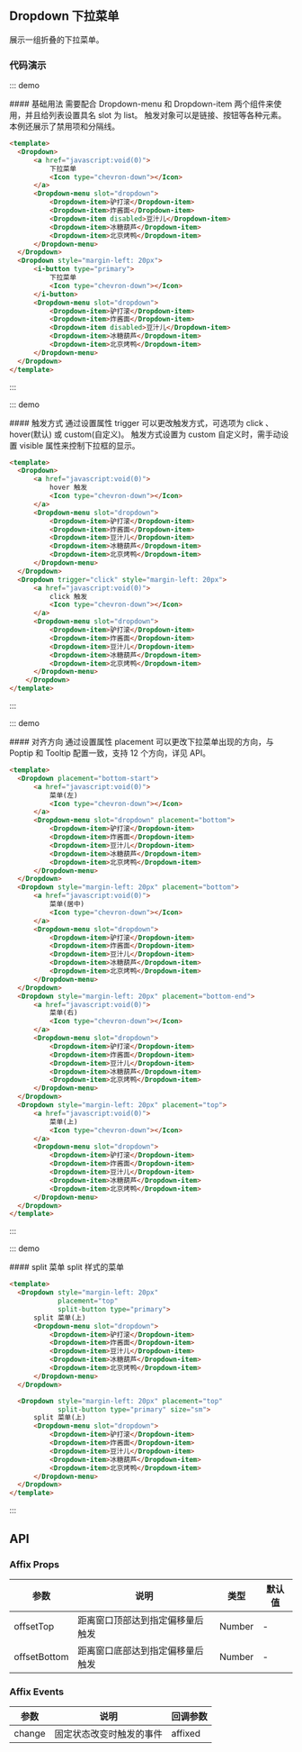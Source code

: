 <script>
export default {
    
}
</script>

## Dropdown 下拉菜单

展示一组折叠的下拉菜单。

### 代码演示

::: demo
<summary>
  #### 基础用法
  需要配合 Dropdown-menu 和 Dropdown-item 两个组件来使用，并且给列表设置具名 slot 为 list。
  触发对象可以是链接、按钮等各种元素。
  本例还展示了禁用项和分隔线。
</summary>

```html
<template>
  <Dropdown>
      <a href="javascript:void(0)">
          下拉菜单
          <Icon type="chevron-down"></Icon>
      </a>
      <Dropdown-menu slot="dropdown">
          <Dropdown-item>驴打滚</Dropdown-item>
          <Dropdown-item>炸酱面</Dropdown-item>
          <Dropdown-item disabled>豆汁儿</Dropdown-item>
          <Dropdown-item>冰糖葫芦</Dropdown-item>
          <Dropdown-item>北京烤鸭</Dropdown-item>
      </Dropdown-menu>
  </Dropdown>
  <Dropdown style="margin-left: 20px">
      <i-button type="primary">
          下拉菜单
          <Icon type="chevron-down"></Icon>
      </i-button>
      <Dropdown-menu slot="dropdown">
          <Dropdown-item>驴打滚</Dropdown-item>
          <Dropdown-item>炸酱面</Dropdown-item>
          <Dropdown-item disabled>豆汁儿</Dropdown-item>
          <Dropdown-item>冰糖葫芦</Dropdown-item>
          <Dropdown-item>北京烤鸭</Dropdown-item>
      </Dropdown-menu>
  </Dropdown>
</template>
```
:::

::: demo
<summary>
  #### 触发方式
  通过设置属性 trigger 可以更改触发方式，可选项为 click 、 hover(默认) 或 custom(自定义)。
  触发方式设置为 custom 自定义时，需手动设置 visible 属性来控制下拉框的显示。
</summary>

```html
<template>
  <Dropdown>
      <a href="javascript:void(0)">
          hover 触发
          <Icon type="chevron-down"></Icon>
      </a>
      <Dropdown-menu slot="dropdown">
          <Dropdown-item>驴打滚</Dropdown-item>
          <Dropdown-item>炸酱面</Dropdown-item>
          <Dropdown-item>豆汁儿</Dropdown-item>
          <Dropdown-item>冰糖葫芦</Dropdown-item>
          <Dropdown-item>北京烤鸭</Dropdown-item>
      </Dropdown-menu>
  </Dropdown>
  <Dropdown trigger="click" style="margin-left: 20px">
      <a href="javascript:void(0)">
          click 触发
          <Icon type="chevron-down"></Icon>
      </a>
      <Dropdown-menu slot="dropdown">
          <Dropdown-item>驴打滚</Dropdown-item>
          <Dropdown-item>炸酱面</Dropdown-item>
          <Dropdown-item>豆汁儿</Dropdown-item>
          <Dropdown-item>冰糖葫芦</Dropdown-item>
          <Dropdown-item>北京烤鸭</Dropdown-item>
      </Dropdown-menu>
    </Dropdown>
</template>
```
:::

::: demo
<summary>
  #### 对齐方向
  通过设置属性 placement 可以更改下拉菜单出现的方向，与 Poptip 和 Tooltip 配置一致，支持 12 个方向，详见 API。
</summary>

```html
<template>
  <Dropdown placement="bottom-start">
      <a href="javascript:void(0)">
          菜单(左)
          <Icon type="chevron-down"></Icon>
      </a>
      <Dropdown-menu slot="dropdown" placement="bottom">
          <Dropdown-item>驴打滚</Dropdown-item>
          <Dropdown-item>炸酱面</Dropdown-item>
          <Dropdown-item>豆汁儿</Dropdown-item>
          <Dropdown-item>冰糖葫芦</Dropdown-item>
          <Dropdown-item>北京烤鸭</Dropdown-item>
      </Dropdown-menu>
  </Dropdown>
  <Dropdown style="margin-left: 20px" placement="bottom">
      <a href="javascript:void(0)">
          菜单(居中)
          <Icon type="chevron-down"></Icon>
      </a>
      <Dropdown-menu slot="dropdown">
          <Dropdown-item>驴打滚</Dropdown-item>
          <Dropdown-item>炸酱面</Dropdown-item>
          <Dropdown-item>豆汁儿</Dropdown-item>
          <Dropdown-item>冰糖葫芦</Dropdown-item>
          <Dropdown-item>北京烤鸭</Dropdown-item>
      </Dropdown-menu>
  </Dropdown>
  <Dropdown style="margin-left: 20px" placement="bottom-end">
      <a href="javascript:void(0)">
          菜单(右)
          <Icon type="chevron-down"></Icon>
      </a>
      <Dropdown-menu slot="dropdown">
          <Dropdown-item>驴打滚</Dropdown-item>
          <Dropdown-item>炸酱面</Dropdown-item>
          <Dropdown-item>豆汁儿</Dropdown-item>
          <Dropdown-item>冰糖葫芦</Dropdown-item>
          <Dropdown-item>北京烤鸭</Dropdown-item>
      </Dropdown-menu>
  </Dropdown>
  <Dropdown style="margin-left: 20px" placement="top">
      <a href="javascript:void(0)">
          菜单(上)
          <Icon type="chevron-down"></Icon>
      </a>
      <Dropdown-menu slot="dropdown">
          <Dropdown-item>驴打滚</Dropdown-item>
          <Dropdown-item>炸酱面</Dropdown-item>
          <Dropdown-item>豆汁儿</Dropdown-item>
          <Dropdown-item>冰糖葫芦</Dropdown-item>
          <Dropdown-item>北京烤鸭</Dropdown-item>
      </Dropdown-menu>
  </Dropdown>
</template>
```
:::

::: demo
<summary>
  #### split 菜单
  split 样式的菜单
</summary>

```html
<template>
  <Dropdown style="margin-left: 20px" 
            placement="top" 
            split-button type="primary">
      split 菜单(上)
      <Dropdown-menu slot="dropdown">
          <Dropdown-item>驴打滚</Dropdown-item>
          <Dropdown-item>炸酱面</Dropdown-item>
          <Dropdown-item>豆汁儿</Dropdown-item>
          <Dropdown-item>冰糖葫芦</Dropdown-item>
          <Dropdown-item>北京烤鸭</Dropdown-item>
      </Dropdown-menu>
  </Dropdown>

  <Dropdown style="margin-left: 20px" placement="top"
            split-button type="primary" size="sm">
      split 菜单(上)
      <Dropdown-menu slot="dropdown">
          <Dropdown-item>驴打滚</Dropdown-item>
          <Dropdown-item>炸酱面</Dropdown-item>
          <Dropdown-item>豆汁儿</Dropdown-item>
          <Dropdown-item>冰糖葫芦</Dropdown-item>
          <Dropdown-item>北京烤鸭</Dropdown-item>
      </Dropdown-menu>
  </Dropdown>
</template>
```
:::

## API

### Affix Props
| 参数        | 说明           | 类型               | 默认值       |
|------------|----------------|-------------------|-------------|
| offsetTop    | 距离窗口顶部达到指定偏移量后触发 | Number | - |
| offsetBottom | 距离窗口底部达到指定偏移量后触发 | Number | - |

### Affix Events
| 参数        | 说明           | 回调参数               |
|------------|----------------|-------------------|
| change | 固定状态改变时触发的事件 | affixed |
